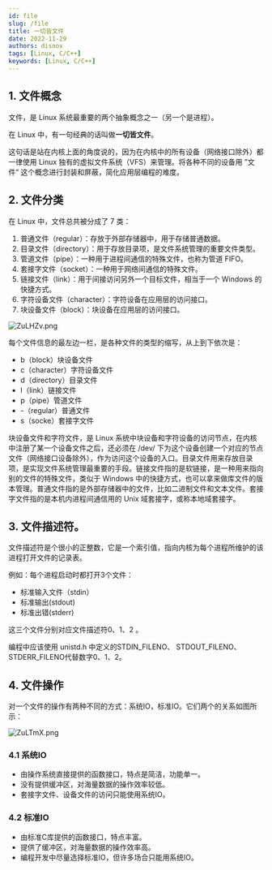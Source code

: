 ```yaml
---
id: file
slug: /file
title: 一切皆文件
date: 2022-11-29
authors: disnox
tags: [Linux, C/C++]
keywords: [Linux, C/C++]
---
```


## 1. 文件概念

文件，是 Linux 系统最重要的两个抽象概念之一（另一个是进程）。

在 Linux 中，有一句经典的话叫做**一切皆文件**。

这句话是站在内核上面的角度说的，因为在内核中的所有设备（网络接口除外）都一律使用 Linux 独有的虚拟文件系统（VFS）来管理。将各种不同的设备用 ”文件“ 这个概念进行封装和屏蔽，简化应用层编程的难度。

## 2. 文件分类

在 Linux 中，文件总共被分成了 7 类：

1. 普通文件（regular）：存放于外部存储器中，用于存储普通数据。
2. 目录文件（directory）：用于存放目录项，是文件系统管理的重要文件类型。
3. 管道文件（pipe）：一种用于进程间通信的特殊文件，也称为管道 FIFO。
4. 套接字文件（socket）：一种用于网络间通信的特殊文件。
5. 链接文件（link）：用于间接访问另外一个目标文件，相当于一个 Windows 的快捷方式。
6. 字符设备文件（character）：字符设备在应用层的访问接口。
7. 块设备文件（block）：块设备在应用层的访问接口。

![ZuLHZv.png](https://www.helloimg.com/images/2022/11/30/ZuLHZv.png)

每个文件信息的最左边一栏，是各种文件的类型的缩写，从上到下依次是：

+ b（block）块设备文件
+ c（character）字符设备文件
+ d（directory）目录文件
+ l（link）链接文件
+ p（pipe）管道文件
+ -（regular）普通文件
+ s（socke）套接字文件

块设备文件和字符文件，是 Linux 系统中块设备和字符设备的访问节点，在内核中注册了某一个设备文件之后，还必须在 /dev/ 下为这个设备创建一个对应的节点文件（网络接口设备除外），作为访问这个设备的入口。目录文件用来存放目录项，是实现文件系统管理最重要的手段。链接文件指的是软链接，是一种用来指向别的文件的特殊文件，类似于 Windows 中的快捷方式，也可以拿来做库文件的版本管理。普通文件指的是外部存储器中的文件，比如二进制文件和文本文件。套接字文件指的是本机内进程间通信用的 Unix 域套接字，或称本地域套接字。

## 3. 文件描述符。

文件描述符是个很小的正整数，它是一个索引值，指向内核为每个进程所维护的该进程打开文件的记录表。 　

例如：每个进程启动时都打开3个文件： 

+ 标准输入文件（stdin） 
+ 标准输出(stdout) 
+ 标准出错(stderr) 　

这三个文件分别对应文件描述符0、1、2 。

编程中应该使用 unistd.h 中定义的STDIN_FILENO、 STDOUT_FILENO、 STDERR_FILENO代替数字0、1、2。

## 4. 文件操作

对一个文件的操作有两种不同的方式：系统IO，标准IO。它们两个的关系如图所示：

![ZuLTmX.png](https://www.helloimg.com/images/2022/11/30/ZuLTmX.png)



### 4.1 系统IO

+ 由操作系统直接提供的函数接口，特点是简洁，功能单一。
+ 没有提供缓冲区，对海量数据的操作效率较低。
+ 套接字文件、设备文件的访问只能使用系统IO。

### 4.2 标准IO

+ 由标准C库提供的函数接口，特点丰富。
+ 提供了缓冲区，对海量数据的操作效率高。
+ 编程开发中尽量选择标准IO，但许多场合只能用系统IO。











